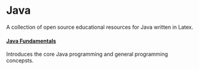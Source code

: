 # Java
A collection of open source educational resources for Java written in Latex.

#### [Java Fundamentals](https://github.com/LibreEducation/Java/tree/master/Java-Fundamentals)
Introduces the core Java programming and general programming concepsts.
